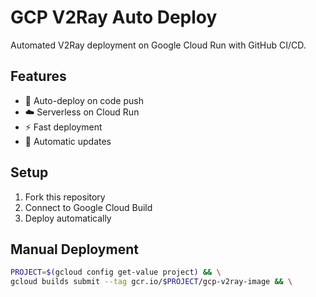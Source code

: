 # GCP V2Ray Auto Deploy

Automated V2Ray deployment on Google Cloud Run with GitHub CI/CD.

## Features
- 🚀 Auto-deploy on code push
- ☁️ Serverless on Cloud Run
- ⚡ Fast deployment
- 🔄 Automatic updates

## Setup
1. Fork this repository
2. Connect to Google Cloud Build
3. Deploy automatically

## Manual Deployment
```bash
PROJECT=$(gcloud config get-value project) && \
gcloud builds submit --tag gcr.io/$PROJECT/gcp-v2ray-image && \

